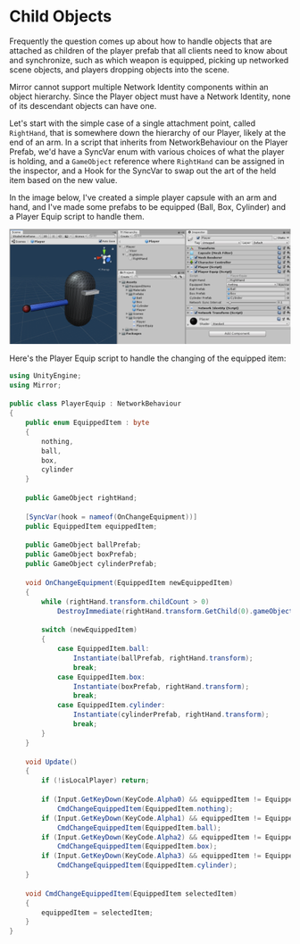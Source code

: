 # Child Objects

Frequently the question comes up about how to handle objects that are attached as children of the player prefab that all clients need to know about and synchronize, such as which weapon is equipped, picking up networked scene objects, and players dropping objects into the scene.

Mirror cannot support multiple Network Identity components within an object hierarchy. Since the Player object must have a Network Identity, none of its descendant objects can have one.

Let's start with the simple case of a single attachment point, called `RightHand`, that is somewhere down the hierarchy of our Player, likely at the end of an arm. In a script that inherits from NetworkBehaviour on the Player Prefab, we'd have a SyncVar enum with various choices of what the player is holding, and a `GameObject` reference where `RightHand` can be assigned in the inspector, and a Hook for the SyncVar to swap out the art of the held item based on the new value.

In the image below, I've created a simple player capsule with an arm and hand, and I've made some prefabs to be equipped (Ball, Box, Cylinder) and a Player Equip script to handle them.

![Screenshot of Player with Equip Script](ChildObjects1.PNG)

Here's the Player Equip script to handle the changing of the equipped item:

```cs
using UnityEngine;
using Mirror;

public class PlayerEquip : NetworkBehaviour
{
    public enum EquippedItem : byte
    {
        nothing,
        ball,
        box,
        cylinder
    }

    public GameObject rightHand;

    [SyncVar(hook = nameof(OnChangeEquipment))]
    public EquippedItem equippedItem;

    public GameObject ballPrefab;
    public GameObject boxPrefab;
    public GameObject cylinderPrefab;

    void OnChangeEquipment(EquippedItem newEquippedItem)
    {
        while (rightHand.transform.childCount > 0)
            DestroyImmediate(rightHand.transform.GetChild(0).gameObject);

        switch (newEquippedItem)
        {
            case EquippedItem.ball:
                Instantiate(ballPrefab, rightHand.transform);
                break;
            case EquippedItem.box:
                Instantiate(boxPrefab, rightHand.transform);
                break;
            case EquippedItem.cylinder:
                Instantiate(cylinderPrefab, rightHand.transform);
                break;
        }
    }

    void Update()
    {
        if (!isLocalPlayer) return;

        if (Input.GetKeyDown(KeyCode.Alpha0) && equippedItem != EquippedItem.nothing)
            CmdChangeEquippedItem(EquippedItem.nothing);
        if (Input.GetKeyDown(KeyCode.Alpha1) && equippedItem != EquippedItem.ball)
            CmdChangeEquippedItem(EquippedItem.ball);
        if (Input.GetKeyDown(KeyCode.Alpha2) && equippedItem != EquippedItem.box)
            CmdChangeEquippedItem(EquippedItem.box);
        if (Input.GetKeyDown(KeyCode.Alpha3) && equippedItem != EquippedItem.cylinder)
            CmdChangeEquippedItem(EquippedItem.cylinder);
    }

    void CmdChangeEquippedItem(EquippedItem selectedItem)
    {
        equippedItem = selectedItem;
    }
}
```

